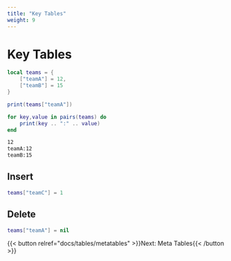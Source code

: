 ```yaml
---
title: "Key Tables"
weight: 9
---
```


# Key Tables

```lua
local teams = {
    ["teamA"] = 12,
    ["teamB"] = 15
}

print(teams["teamA"])

for key,value in pairs(teams) do
    print(key .. ":" .. value)
end
```

```txt {.output}
12
teamA:12
teamB:15
```

## Insert

```lua
teams["teamC"] = 1
```

## Delete

```lua
teams["teamA"] = nil
```

{{< button relref="docs/tables/metatables"  >}}Next: Meta Tables{{< /button >}}
